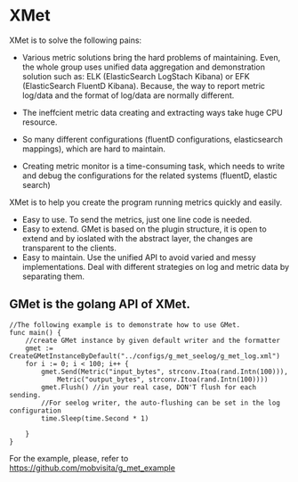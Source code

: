 # XMet
XMet is to solve the following pains:
* Various metric solutions bring the hard problems of maintaining. Even, the whole group uses unified data aggregation and demonstration solution such as: ELK (ElasticSearch LogStach Kibana) or EFK (ElasticSearch FluentD Kibana). Because, the way to report metric log/data and the format of log/data are normally different. 

* The ineffcient metric data creating and extracting ways take huge CPU resource.

* So many different configurations (fluentD configurations, elasticsearch mappings), which are hard to maintain.

* Creating metric monitor is a time-consuming task, which needs to write and debug the configurations for the related systems (fluentD, elastic search)


XMet is to help you create the program running metrics quickly and easily.
* Easy to use. To send the metrics, just one line code is needed.
* Easy to extend. GMet is based on the plugin structure, it is open to extend and by ioslated with the abstract layer, the changes are transparent to the clients.
* Easy to maintain. Use the unified API to avoid varied and messy implementations. Deal with different strategies on log and metric data by separating them.

## GMet is the golang API of XMet.

```Golang
//The following example is to demonstrate how to use GMet.
func main() {
	//create GMet instance by given default writer and the formatter
	gmet := CreateGMetInstanceByDefault("../configs/g_met_seelog/g_met_log.xml")
	for i := 0; i < 100; i++ {
		gmet.Send(Metric("input_bytes", strconv.Itoa(rand.Intn(100))),
			Metric("output_bytes", strconv.Itoa(rand.Intn(100))))
		gmet.Flush() //in your real case, DON'T flush for each sending.
		//For seelog writer, the auto-flushing can be set in the log configuration
		time.Sleep(time.Second * 1)

	}
}
```
For the example, please, refer to https://github.com/mobvisita/g_met_example
